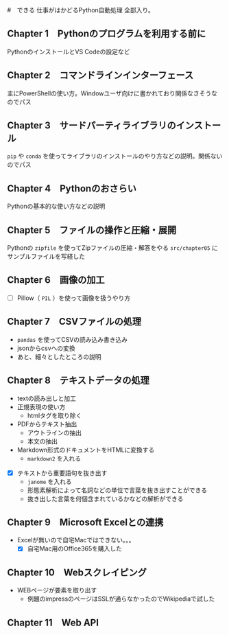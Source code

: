 #　できる 仕事がはかどるPython自動処理 全部入り。

## Chapter 1　Pythonのプログラムを利用する前に

PythonのインストールとVS Codeの設定など

## Chapter 2　コマンドラインインターフェース

主にPowerShellの使い方。Windowユーザ向けに書かれており関係なさそうなのでパス

## Chapter 3　サードパーティライブラリのインストール

`pip` や `conda` を使ってライブラリのインストールのやり方などの説明。関係ないのでパス

## Chapter 4　Pythonのおさらい

Pythonの基本的な使い方などの説明

## Chapter 5　ファイルの操作と圧縮・展開

Pythonの `zipfile` を使ってZipファイルの圧縮・解答をやる
`src/chapter05` にサンプルファイルを写経した

## Chapter 6　画像の加工

- [ ] Pillow（ `PIL` ）を使って画像を扱うやり方

## Chapter 7　CSVファイルの処理

<!-- 先にやる -->

- `pandas` を使ってCSVの読み込み書き込み
- jsonからcsvへの変換
- あと、細々としたところの説明


## Chapter 8　テキストデータの処理

- textの読み出しと加工
- 正規表現の使い方
  - htmlタグを取り除く
- PDFからテキスト抽出
  - アウトラインの抽出
  - 本文の抽出
- Markdown形式のドキュメントをHTMLに変換する
  - `markdown2` を入れる
- [x] テキストから重要語句を抜き出す
  - `janome` を入れる
  - 形態素解析によって名詞などの単位で言葉を抜き出すことができる
  - 抜き出した言葉を何個含まれているかなどの解析ができる

## Chapter 9　Microsoft Excelとの連携

- Excelが無いので自宅Macではできない。。。
  - [x] 自宅Mac用のOffice365を購入した

## Chapter 10　Webスクレイピング

- WEBページが要素を取り出す
  - 例題のimpressのページはSSLが通らなかったのでWikipediaで試した

## Chapter 11　Web API

